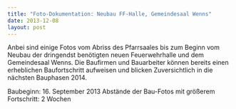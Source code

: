 ```yaml
---
title: "Foto-Dokumentation: Neubau FF-Halle, Gemeindesaal Wenns"
date: 2013-12-08
layout: post
---
```


Anbei sind einige Fotos vom Abriss des Pfarrsaales bis zum Beginn vom Neubau der dringendst benötigten neuen Feuerwehrhalle und dem Gemeindesaal Wenns. Die Baufirmen und Bauarbeiter können bereits einen erheblichen Baufortschritt aufweisen und blicken Zuversichtlich in die nächsten Bauphasen 2014.

Baubeginn: 16. September 2013
Abstände der Bau-Fotos mit größerem Fortschritt: 2 Wochen
